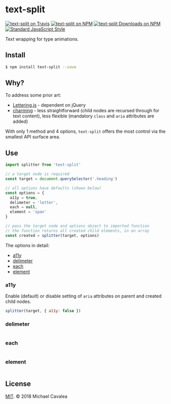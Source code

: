 # text-split

[![text-split on Travis](https://img.shields.io/travis/callmecavs/text-split.svg?style=flat-square)](https://travis-ci.org/callmecavs/text-split) [![text-split on NPM](https://img.shields.io/npm/v/text-split.svg?style=flat-square)](https://www.npmjs.com/package/text-split) [![text-split Downloads on NPM](https://img.shields.io/npm/dm/text-split.svg?style=flat-square)](https://www.npmjs.com/package/text-split) [![Standard JavaScript Style](https://img.shields.io/badge/code_style-standard-brightgreen.svg?style=flat-square)](http://standardjs.com/)

Text wrapping for type animations.

## Install

```sh
$ npm install text-split --save
```

## Why?

To address some prior art:

* [Lettering.js](https://github.com/davatron5000/Lettering.js) - dependent on jQuery
* [charming](https://github.com/yuanqing/charming) - less straightforward (child nodes are recursed through for text content), less flexible (mandatory `class` and `aria` attributes are added)

With only 1 method and 4 options, `text-split` offers the most control via the smallest API surface area.

## Use

```javascript
import splitter from 'text-split'

// a target node is required
const target = document.querySelector('.heading')

// all options have defaults (shown below)
const options = {
  a11y = true,
  delimeter = 'letter',
  each = null,
  element = 'span'
}

// pass the target node and options object to imported function
// the function returns all created child elements, in an array
const created = splitter(target, options)
```

The options in detail:

* [a11y](#a11y)
* [delimeter](#delimeter)
* [each](#each)
* [element](#element)

### a11y

Enable (default) or disable setting of `aria` attributes on parent and created child nodes.

```javascript
splitter(target, { a11y: false })
```

### delimeter

```javascript

```

### each

```javascript

```

### element

```javascript

```

## License

[MIT](https://opensource.org/licenses/MIT). © 2018 Michael Cavalea

